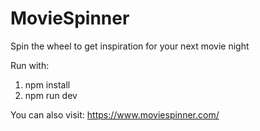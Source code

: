 # MovieSpinner

Spin the wheel to get inspiration for your next movie night

Run with:
1. npm install
2. npm run dev

You can also visit:
https://www.moviespinner.com/